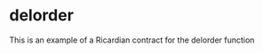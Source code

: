 <h1 class="contract">delorder</h1>

This is an example of a Ricardian contract for the delorder function
